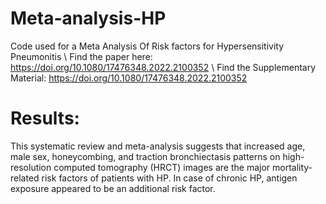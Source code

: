 # Meta-analysis-HP
 Code used for a Meta Analysis Of Risk factors for Hypersensitivity Pneumonitis \\ Find the paper here:   https://doi.org/10.1080/17476348.2022.2100352 \\
Find the Supplementary Material: https://doi.org/10.1080/17476348.2022.2100352


# Results:

This systematic review and meta-analysis suggests that increased age, male sex, honeycombing, and traction bronchiectasis patterns on high-resolution computed tomography (HRCT) images are the major mortality-related risk factors of patients with HP. In case of chronic HP, antigen exposure appeared to be an additional risk factor.
